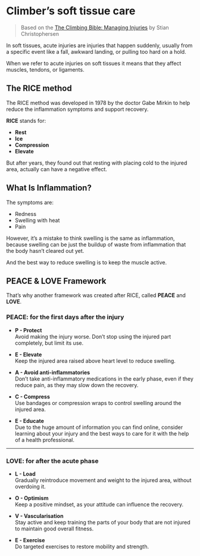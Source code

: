 
# Climber’s soft tissue care
 
> Based on the [The Climbing Bible: Managing Injuries](https://www.adventurebooks.com/products/the-climbing-bible-managing-injuries) by Stian Christophersen

In soft tissues, acute injuries are injuries that happen suddenly, usually from a specific event like a fall, awkward landing, or pulling too hard on a hold.

When we refer to acute injuries on soft tissues it means that they affect muscles, tendons, or ligaments. 

## The RICE method

The RICE method was developed in 1978 by the doctor Gabe Mirkin to help reduce the inflammation symptoms and support recovery.

**RICE** stands for:

- **Rest**
- **Ice**
- **Compression**
- **Elevate**

But after years, they found out that resting with placing cold to the injured area, actually can have a negative effect.

## What Is Inflammation?

The symptoms are:

- Redness  
- Swelling with heat  
- Pain  

However, it’s a mistake to think swelling is the same as inflammation, because swelling can be just the buildup of waste from inflammation that the body hasn’t cleared out yet.  

And the best way to reduce swelling is to keep the muscle active.

## PEACE & LOVE Framework

That’s why another framework was created after RICE,  called **PEACE** and **LOVE**.

### PEACE: for the first days after the injury

- **P - Protect**  
  Avoid making the injury worse. Don’t stop using the injured part completely, but limit its use.

- **E - Elevate**  
  Keep the injured area raised above heart level to reduce swelling.

- **A - Avoid anti-inflammatories**  
  Don’t take anti-inflammatory medications in the early phase, even if they reduce pain, as they may slow down the recovery.

- **C - Compress**  
  Use bandages or compression wraps to control swelling around the injured area.

- **E - Educate**  
  Due to the huge amount of information you can find online, consider learning about your injury and the best ways to care for it with the help of a health professional.

---

### LOVE: for after the acute phase

- **L - Load**  
  Gradually reintroduce movement and weight to the injured area, without overdoing it.

- **O - Optimism**  
  Keep a positive mindset, as your attitude can influence the recovery.

- **V - Vascularisation**  
  Stay active and keep training the parts of your body that are not injured to maintain good overall fitness.

- **E - Exercise**  
  Do targeted exercises to restore mobility and strength.